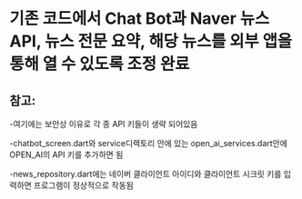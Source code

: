 # 기존 코드에서 Chat Bot과 Naver 뉴스 API, 뉴스 전문 요약, 해당 뉴스를 외부 앱을 통해 열 수 있도록 조정 완료

## 참고: 

-여기에는 보안상 이유로 각 종 API 키들이 생략 되어있음

-chatbot_screen.dart와 service디렉토리 안에 있는 open_ai_services.dart안에 OPEN_AI의 API 키를 추가하면 됨  

-news_repository.dart에는 네이버 클라이언트 아이디와 클라이언트 시크릿 키를 입력하면 프로그램이 정상적으로 작동됨

